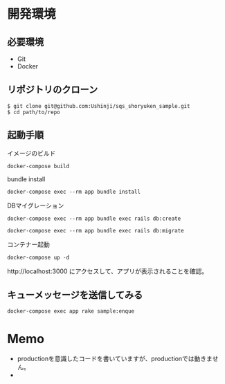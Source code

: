 
# 開発環境

## 必要環境

* Git
* Docker

## リポジトリのクローン

```
$ git clone git@github.com:Ushinji/sqs_shoryuken_sample.git
$ cd path/to/repo
```


## 起動手順

イメージのビルド

```
docker-compose build
```

bundle install

```
docker-compose exec --rm app bundle install
```

DBマイグレーション

```
docker-compose exec --rm app bundle exec rails db:create

docker-compose exec --rm app bundle exec rails db:migrate
```

コンテナー起動

```
docker-compose up -d
```

http://localhost:3000 にアクセスして、アプリが表示されることを確認。


## キューメッセージを送信してみる

```
docker-compose exec app rake sample:enque
```

# Memo
* productionを意識したコードを書いていますが、productionでは動きません。
* 